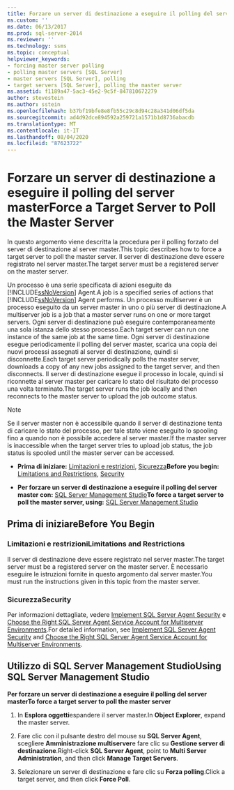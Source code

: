 ```yaml
---
title: Forzare un server di destinazione a eseguire il polling del server master | Microsoft Docs
ms.custom: ''
ms.date: 06/13/2017
ms.prod: sql-server-2014
ms.reviewer: ''
ms.technology: ssms
ms.topic: conceptual
helpviewer_keywords:
- forcing master server polling
- polling master servers [SQL Server]
- master servers [SQL Server], polling
- target servers [SQL Server], polling the master server
ms.assetid: f1189a47-5ac3-45e2-9c5f-847810672279
author: stevestein
ms.author: sstein
ms.openlocfilehash: b37bf19bfe8e8fb55c29c8d94c28a341d06df5da
ms.sourcegitcommit: ad4d92dce894592a259721a1571b1d8736abacdb
ms.translationtype: MT
ms.contentlocale: it-IT
ms.lasthandoff: 08/04/2020
ms.locfileid: "87623722"
---
```

# <a name="force-a-target-server-to-poll-the-master-server"></a><span data-ttu-id="68b2b-102">Forzare un server di destinazione a eseguire il polling del server master</span><span class="sxs-lookup"><span data-stu-id="68b2b-102">Force a Target Server to Poll the Master Server</span></span>
  <span data-ttu-id="68b2b-103">In questo argomento viene descritta la procedura per il polling forzato del server di destinazione al server master.</span><span class="sxs-lookup"><span data-stu-id="68b2b-103">This topic describes how to force a target server to poll the master server.</span></span> <span data-ttu-id="68b2b-104">Il server di destinazione deve essere registrato nel server master.</span><span class="sxs-lookup"><span data-stu-id="68b2b-104">The target server must be a registered server on the master server.</span></span>  
  
 <span data-ttu-id="68b2b-105">Un processo è una serie specificata di azioni eseguite da [!INCLUDE[ssNoVersion](../../includes/ssnoversion-md.md)] Agent.</span><span class="sxs-lookup"><span data-stu-id="68b2b-105">A job is a specified series of actions that [!INCLUDE[ssNoVersion](../../includes/ssnoversion-md.md)] Agent performs.</span></span> <span data-ttu-id="68b2b-106">Un processo multiserver è un processo eseguito da un server master in uno o più server di destinazione.</span><span class="sxs-lookup"><span data-stu-id="68b2b-106">A multiserver job is a job that a master server runs on one or more target servers.</span></span> <span data-ttu-id="68b2b-107">Ogni server di destinazione può eseguire contemporaneamente una sola istanza dello stesso processo.</span><span class="sxs-lookup"><span data-stu-id="68b2b-107">Each target server can run one instance of the same job at the same time.</span></span> <span data-ttu-id="68b2b-108">Ogni server di destinazione esegue periodicamente il polling del server master, scarica una copia dei nuovi processi assegnati al server di destinazione, quindi si disconnette.</span><span class="sxs-lookup"><span data-stu-id="68b2b-108">Each target server periodically polls the master server, downloads a copy of any new jobs assigned to the target server, and then disconnects.</span></span> <span data-ttu-id="68b2b-109">Il server di destinazione esegue il processo in locale, quindi si riconnette al server master per caricare lo stato del risultato del processo una volta terminato.</span><span class="sxs-lookup"><span data-stu-id="68b2b-109">The target server runs the job locally and then reconnects to the master server to upload the job outcome status.</span></span>  
  
> [!NOTE]  
>  <span data-ttu-id="68b2b-110">Se il server master non è accessibile quando il server di destinazione tenta di caricare lo stato del processo, per tale stato viene eseguito lo spooling fino a quando non è possibile accedere al server master.</span><span class="sxs-lookup"><span data-stu-id="68b2b-110">If the master server is inaccessible when the target server tries to upload job status, the job status is spooled until the master server can be accessed.</span></span>  
  
-   <span data-ttu-id="68b2b-111">**Prima di iniziare:**  [Limitazioni e restrizioni](#Restrictions), [Sicurezza](#Security)</span><span class="sxs-lookup"><span data-stu-id="68b2b-111">**Before you begin:**  [Limitations and Restrictions](#Restrictions), [Security](#Security)</span></span>  
  
-   <span data-ttu-id="68b2b-112">**Per forzare un server di destinazione a eseguire il polling del server master con:**  [SQL Server Management Studio](#SSMS)</span><span class="sxs-lookup"><span data-stu-id="68b2b-112">**To force a target server to poll the master server, using:**  [SQL Server Management Studio](#SSMS)</span></span>  
  
##  <a name="before-you-begin"></a><a name="BeforeYouBegin"></a> <span data-ttu-id="68b2b-113">Prima di iniziare</span><span class="sxs-lookup"><span data-stu-id="68b2b-113">Before You Begin</span></span>  
  
###  <a name="limitations-and-restrictions"></a><a name="Restrictions"></a> <span data-ttu-id="68b2b-114">Limitazioni e restrizioni</span><span class="sxs-lookup"><span data-stu-id="68b2b-114">Limitations and Restrictions</span></span>  
 <span data-ttu-id="68b2b-115">Il server di destinazione deve essere registrato nel server master.</span><span class="sxs-lookup"><span data-stu-id="68b2b-115">The target server must be a registered server on the master server.</span></span> <span data-ttu-id="68b2b-116">È necessario eseguire le istruzioni fornite in questo argomento dal server master.</span><span class="sxs-lookup"><span data-stu-id="68b2b-116">You must run the instructions given in this topic from the master server.</span></span>  
  
###  <a name="security"></a><a name="Security"></a> <span data-ttu-id="68b2b-117">Sicurezza</span><span class="sxs-lookup"><span data-stu-id="68b2b-117">Security</span></span>  
 <span data-ttu-id="68b2b-118">Per informazioni dettagliate, vedere [Implement SQL Server Agent Security](implement-sql-server-agent-security.md) e [Choose the Right SQL Server Agent Service Account for Multiserver Environments](choose-the-right-sql-server-agent-service-account-for-multiserver-environments.md).</span><span class="sxs-lookup"><span data-stu-id="68b2b-118">For detailed information, see [Implement SQL Server Agent Security](implement-sql-server-agent-security.md) and [Choose the Right SQL Server Agent Service Account for Multiserver Environments](choose-the-right-sql-server-agent-service-account-for-multiserver-environments.md).</span></span>  
  
##  <a name="using-sql-server-management-studio"></a><a name="SSMS"></a> <span data-ttu-id="68b2b-119">Utilizzo di SQL Server Management Studio</span><span class="sxs-lookup"><span data-stu-id="68b2b-119">Using SQL Server Management Studio</span></span>  
 <span data-ttu-id="68b2b-120">**Per forzare un server di destinazione a eseguire il polling del server master**</span><span class="sxs-lookup"><span data-stu-id="68b2b-120">**To force a target server to poll the master server**</span></span>  
  
1.  <span data-ttu-id="68b2b-121">In **Esplora oggetti**espandere il server master.</span><span class="sxs-lookup"><span data-stu-id="68b2b-121">In **Object Explorer**, expand the master server.</span></span>  
  
2.  <span data-ttu-id="68b2b-122">Fare clic con il pulsante destro del mouse su **SQL Server Agent**, scegliere **Amministrazione multiserver**e fare clic su **Gestione server di destinazione**.</span><span class="sxs-lookup"><span data-stu-id="68b2b-122">Right-click **SQL Server Agent**, point to **Multi Server Administration**, and then click **Manage Target Servers**.</span></span>  
  
3.  <span data-ttu-id="68b2b-123">Selezionare un server di destinazione e fare clic su **Forza polling**.</span><span class="sxs-lookup"><span data-stu-id="68b2b-123">Click a target server, and then click **Force Poll**.</span></span>  
  
  
